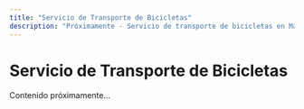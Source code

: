 ```yaml
---
title: "Servicio de Transporte de Bicicletas"
description: "Próximamente - Servicio de transporte de bicicletas en Mallorca"
---
```


# Servicio de Transporte de Bicicletas

Contenido próximamente...
